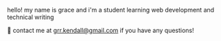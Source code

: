 hello! my name is grace and i'm a student learning web development and technical writing

🌠 contact me at grr.kendall@gmail.com if you have any questions!

<!---
graaken/graaken is a ✨ special ✨ repository because its `README.md` (this file) appears on your GitHub profile.
You can click the Preview link to take a look at your changes.
--->
